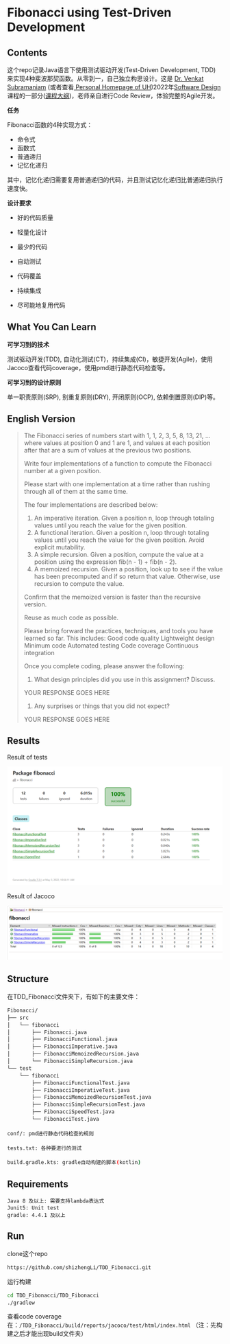 # Fibonacci using Test-Driven Development

## Contents

这个repo记录Java语言下使用测试驱动开发(Test-Driven Development, TDD) 来实现4种斐波那契函数。从零到一，自己独立构思设计。这是 [Dr. Venkat Subramaniam](https://agiledeveloper.com/aboutus.html)  (或者查看[ Personal Homepage of UH](https://www2.cs.uh.edu/~svenkat/))2022年[Software Design](https://www2.cs.uh.edu/~svenkat/spring2022sd/) 课程的一部分([课程大纲](https://www2.cs.uh.edu/~svenkat/spring2022sd/syllabus.txt))，老师亲自进行Code Review，体验完整的Agile开发。

**任务** 

Fibonacci函数的4种实现方式：

- 命令式
- 函数式
- 普通递归
- 记忆化递归

其中，记忆化递归需要复用普通递归的代码，并且测试记忆化递归比普通递归执行速度快。

**设计要求**

- 好的代码质量

- 轻量化设计

- 最少的代码
- 自动测试
- 代码覆盖
- 持续集成
- 尽可能地复用代码

## What You Can Learn

**可学习到的技术**

测试驱动开发(TDD), 自动化测试(CT)，持续集成(CI)，敏捷开发(Agile)，使用Jacoco查看代码coverage，使用pmd进行静态代码检查等。



**可学习到的设计原则**

单一职责原则(SRP), 别重复原则(DRY), 开闭原则(OCP), 依赖倒置原则(DIP)等。



## English Version



>The Fibonacci series of numbers start with 1, 1, 2, 3, 5, 8, 13, 21, ... where values at position 0 and 1 are 1, and values at each position after that are a sum of values at the previous two positions.
>
>Write four implementations of a function to compute the Fibonacci number at a given position.
>
>Please start with one implementation at a time rather than rushing through all of them at the same time.
>
>The four implementations are described below:
>
>1. An imperative iteration. Given a position n, loop through totaling values until you reach the value for the given position.
>2. A functional iteration. Given a position n, loop through totaling values until you reach the value for the given position. Avoid explicit mutability.
>3. A simple recursion. Given a position, compute the value at a position using the expression fib(n - 1) + fib(n - 2).
>4. A memoized recursion. Given a position, look up to see if the value has been precomputed and if so return that value. Otherwise, use recursion to compute the value.
>
>Confirm that the memoized version is faster than the recursive version.
>
>Reuse as much code as possible.
>
>Please bring forward the practices, techniques, and tools you have learned so far. This includes: Good code quality Lightweight design Minimum code Automated testing
>Code coverage Continuous integration
>
>Once you complete coding, please answer the following:
>
>1. What design principles did you use in this assignment? Discuss.
>
>YOUR RESPONSE GOES HERE
>
>1. Any surprises or things that you did not expect?
>
>YOUR RESPONSE GOES HERE



## Results

Result of tests

![image-20240703185128695](./assets/image-20240703185128695.png)

Result of Jacoco

![image-20240703185225019](./assets/image-20240703185225019.png)

## Structure

在TDD_Fibonacci文件夹下，有如下的主要文件：

```bash
Fibonacci/
├── src
│   └── fibonacci
│       ├── Fibonacci.java
│       ├── FibonacciFunctional.java
│       ├── FibonacciImperative.java
│       ├── FibonacciMemoizedRecursion.java
│       └── FibonacciSimpleRecursion.java
└── test
    └── fibonacci
        ├── FibonacciFunctionalTest.java
        ├── FibonacciImperativeTest.java
        ├── FibonacciMemoizedRecursionTest.java
        ├── FibonacciSimpleRecursionTest.java
        ├── FibonacciSpeedTest.java
        └── FibonacciTest.java

conf/: pmd进行静态代码检查的规则

tests.txt: 各种要进行的测试

build.gradle.kts: gradle自动构建的脚本(kotlin)
```



## Requirements

```
Java 8 及以上: 需要支持lambda表达式
Junit5: Unit test
gradle: 4.4.1 及以上
```



## Run

clone这个repo

```bash
https://github.com/shizhengLi/TDD_Fibonacci.git
```

运行构建

```bash
cd TDD_Fibonacci/TDD_Fibonacci
./gradlew
```

查看code coverage在：`/TDD_Fibonacci/build/reports/jacoco/test/html/index.html` （注：先构建之后才能出现build文件夹）
